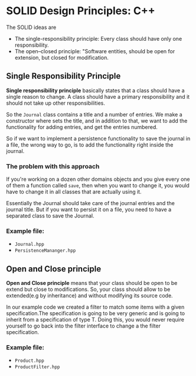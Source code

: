 # SOLID Design Principles: C++

The SOLID ideas are

- The single-responsibility principle: Every class should have only one responsibility.
- The open–closed principle: "Software entities, should be open for extension, but closed for modification.

## Single Responsibility Principle

**Single responsibility principle**  basically states that a class should have a single reason to change. A class should have a primary responsibility and it should not take up other responsibilities.

So the `Journal` class contains a title and a number of entries. We make a constructor where sets the title, and in addition to that, we want to add the functionality for adding entries, and get the entries numbered.

So if we want to implement a persistence functionality to save the journal in a file, the wrong way to go, is to add the functionality right inside the journal.

### **The problem with this approach**

If you're working on a dozen other domains objects and you give every one of them a function called `save`, then when you want to change it, you would have to change it in all classes that are actually using it.

Essentially the Journal should take care of the journal entries and the journal title. But if you want to persist it on a file, you need to have a separated class to save the Journal.

### Example file:

- `Journal.hpp`
- `PersistenceMananger.hpp`

## Open and Close principle

**Open and Close principle** means that your class should be open to be extend but close to modifications. So, your class should allow to be extended(e.g by inheritance) and without modifying its source code. 

In our example code we created a filter to match some items with a given specification.The specification is going to be very generic and is going to inherit from a specification of type T. Doing this, you would never require yourself to go back into the filter interface to change a the filter specification.

### Example file:

- `Product.hpp`
- `ProductFilter.hpp`

